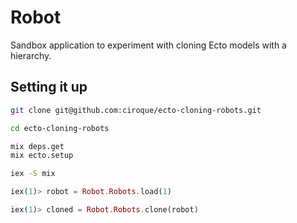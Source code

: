 # Robot

Sandbox application to experiment with cloning Ecto models with a hierarchy.

## Setting it up

```bash
git clone git@github.com:ciroque/ecto-cloning-robots.git

cd ecto-cloning-robots

mix deps.get
mix ecto.setup

iex -S mix
```

```elixir
iex(1)> robot = Robot.Robots.load(1)

iex(1)> cloned = Robot.Robots.clone(robot)

```
